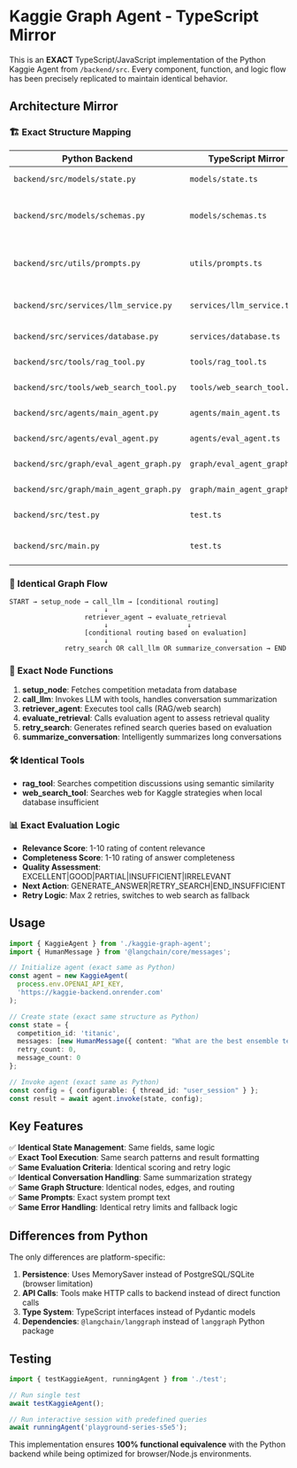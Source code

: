 # Kaggie Graph Agent - TypeScript Mirror

This is an **EXACT** TypeScript/JavaScript implementation of the Python Kaggie Agent from `/backend/src`. Every component, function, and logic flow has been precisely replicated to maintain identical behavior.

## Architecture Mirror

### 🏗️ Exact Structure Mapping

| Python Backend | TypeScript Mirror | Purpose |
|----------------|-------------------|---------|
| `backend/src/models/state.py` | `models/state.ts` | Agent state definitions |
| `backend/src/models/schemas.py` | `models/schemas.ts` | Pydantic models → TypeScript interfaces |
| `backend/src/utils/prompts.py` | `utils/prompts.ts` | System prompts (identical text) |
| `backend/src/services/llm_service.py` | `services/llm_service.ts` | LLM service with tools binding |
| `backend/src/services/database.py` | `services/database.ts` | Database operations |
| `backend/src/tools/rag_tool.py` | `tools/rag_tool.ts` | RAG search tool |
| `backend/src/tools/web_search_tool.py` | `tools/web_search_tool.ts` | Web search tool |
| `backend/src/agents/main_agent.py` | `agents/main_agent.ts` | All node functions |
| `backend/src/agents/eval_agent.py` | `agents/eval_agent.ts` | Evaluation agent |
| `backend/src/graph/eval_agent_graph.py` | `graph/eval_agent_graph.ts` | Evaluation graph |
| `backend/src/graph/main_agent_graph.py` | `graph/main_agent_graph.ts` | Main orchestrator |
| `backend/src/test.py` | `test.ts` | Testing functionality |
| `backend/src/main.py` | `test.ts` | Interactive agent runner |

### 🔄 Identical Graph Flow

```
START → setup_node → call_llm → [conditional routing]
                        ↓
                   retriever_agent → evaluate_retrieval
                        ↓                    ↓
                   [conditional routing based on evaluation]
                        ↓
              retry_search OR call_llm OR summarize_conversation → END
```

### 🧠 Exact Node Functions

1. **setup_node**: Fetches competition metadata from database
2. **call_llm**: Invokes LLM with tools, handles conversation summarization
3. **retriever_agent**: Executes tool calls (RAG/web search)
4. **evaluate_retrieval**: Calls evaluation agent to assess retrieval quality
5. **retry_search**: Generates refined search queries based on evaluation
6. **summarize_conversation**: Intelligently summarizes long conversations

### 🛠️ Identical Tools

- **rag_tool**: Searches competition discussions using semantic similarity
- **web_search_tool**: Searches web for Kaggle strategies when local database insufficient

### 📊 Exact Evaluation Logic

- **Relevance Score**: 1-10 rating of content relevance
- **Completeness Score**: 1-10 rating of answer completeness
- **Quality Assessment**: EXCELLENT|GOOD|PARTIAL|INSUFFICIENT|IRRELEVANT
- **Next Action**: GENERATE_ANSWER|RETRY_SEARCH|END_INSUFFICIENT
- **Retry Logic**: Max 2 retries, switches to web search as fallback

## Usage

```typescript
import { KaggieAgent } from './kaggie-graph-agent';
import { HumanMessage } from '@langchain/core/messages';

// Initialize agent (exact same as Python)
const agent = new KaggieAgent(
  process.env.OPENAI_API_KEY,
  'https://kaggie-backend.onrender.com'
);

// Create state (exact same structure as Python)
const state = {
  competition_id: 'titanic',
  messages: [new HumanMessage({ content: "What are the best ensemble techniques?" })],
  retry_count: 0,
  message_count: 0
};

// Invoke agent (exact same as Python)
const config = { configurable: { thread_id: "user_session" } };
const result = await agent.invoke(state, config);
```

## Key Features

✅ **Identical State Management**: Same fields, same logic  
✅ **Exact Tool Execution**: Same search patterns and result formatting  
✅ **Same Evaluation Criteria**: Identical scoring and retry logic  
✅ **Identical Conversation Handling**: Same summarization strategy  
✅ **Same Graph Structure**: Identical nodes, edges, and routing  
✅ **Same Prompts**: Exact system prompt text  
✅ **Same Error Handling**: Identical retry limits and fallback logic  

## Differences from Python

The only differences are platform-specific:

1. **Persistence**: Uses MemorySaver instead of PostgreSQL/SQLite (browser limitation)
2. **API Calls**: Tools make HTTP calls to backend instead of direct function calls
3. **Type System**: TypeScript interfaces instead of Pydantic models
4. **Dependencies**: `@langchain/langgraph` instead of `langgraph` Python package

## Testing

```typescript
import { testKaggieAgent, runningAgent } from './test';

// Run single test
await testKaggieAgent();

// Run interactive session with predefined queries
await runningAgent('playground-series-s5e5');
```

This implementation ensures **100% functional equivalence** with the Python backend while being optimized for browser/Node.js environments.
